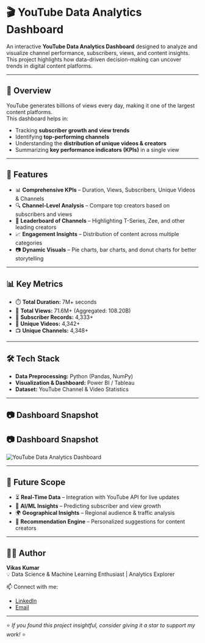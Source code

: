# 🎬 YouTube Data Analytics Dashboard  

An interactive **YouTube Data Analytics Dashboard** designed to analyze and visualize channel performance, subscribers, views, and content insights.  
This project highlights how data-driven decision-making can uncover trends in digital content platforms.  

---

## 📌 Overview  

YouTube generates billions of views every day, making it one of the largest content platforms.  
This dashboard helps in:  
- Tracking **subscriber growth and view trends**  
- Identifying **top-performing channels**  
- Understanding the **distribution of unique videos & creators**  
- Summarizing **key performance indicators (KPIs)** in a single view  

---

## 🚀 Features  

- 📊 **Comprehensive KPIs** – Duration, Views, Subscribers, Unique Videos & Channels  
- 🔍 **Channel-Level Analysis** – Compare top creators based on subscribers and views  
- 🥇 **Leaderboard of Channels** – Highlighting T-Series, Zee, and other leading creators  
- 📈 **Engagement Insights** – Distribution of content across multiple categories  
- 📷 **Dynamic Visuals** – Pie charts, bar charts, and donut charts for better storytelling  

---

## 📊 Key Metrics  

- ⏱️ **Total Duration:** 7M+ seconds  
- 👀 **Total Views:** 71.6M+ (Aggregated: 108.20B)  
- 👥 **Subscriber Records:** 4,333+  
- 🎥 **Unique Videos:** 4,342+  
- 📺 **Unique Channels:** 4,348+  

---

## 🛠️ Tech Stack  

- **Data Preprocessing:** Python (Pandas, NumPy)  
- **Visualization & Dashboard:** Power BI / Tableau  
- **Dataset:** YouTube Channel & Video Statistics  

---

## 📷 Dashboard Snapshot  

## 📷 Dashboard Snapshot  

![YouTube Data Analytics Dashboard](https://github.com/user-attachments/assets/27c6dc46-622a-4783-83c7-b70754c4b1f0)

---

## 🔮 Future Scope  

- ⏳ **Real-Time Data** – Integration with YouTube API for live updates  
- 🤖 **AI/ML Insights** – Predicting subscriber and view growth  
- 🌍 **Geographical Insights** – Regional audience & traffic analysis  
- 🎯 **Recommendation Engine** – Personalized suggestions for content creators  

---

## 👨‍💻 Author  

**Vikas Kumar**  
💡 Data Science & Machine Learning Enthusiast | Analytics Explorer  

📫 Connect with me:  
- [LinkedIn](#https://www.linkedin.com/in/vikas-kumar22/)    
- [Email](#vkviki0786@gmail.com)  

---

⭐ *If you found this project insightful, consider giving it a star to support my work!* ⭐
